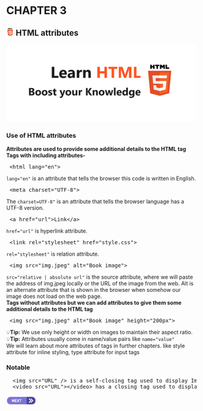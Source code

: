 # CHAPTER 3
## <img src="https://github.com/Ninja-Vikash/Assets/blob/main/Asset%20Icon/htmlLogo.png" height="20px" /> HTML attributes

![Banner](https://github.com/Ninja-Vikash/Assets/blob/main/HTML%20Assets/HTML.png)
### Use of HTML attributes
  
**Attributes are used to provide some additional details to the HTML tag**
**Tags with including attributes-**
<pre> &lthtml lang="en"&gt </pre> 
`lang="en"` is an attribute that tells the browser this code is written in English.
<pre> &ltmeta charset="UTF-8"&gt </pre>
The `charset=UTF-8"` is an attribute that tells the browser language has a UTF-8 version.
<pre> &lta href="url"&gtLink&lt/a&gt </pre>
`href="url"` is hyperlink attribute.
<pre> &ltlink rel="stylesheet" href="style.css"&gt </pre>
`rel="stylesheet"` is relation attribute.
<pre> &ltimg src="img.jpeg" alt="Book image"&gt </pre>
`src="relative | absolute url"` is the source attribute, where we will paste the address of img.jpeg locally or the URL of the image from the web. Alt is an alternate attribute that is shown in the browser when somehow our image does not load on the web page. <br>
**Tags without attributes but we can add attributes to give them some additional details to the HTML tag**
<pre> &ltimg src="img.jpeg" alt="Book image" height="200px"&gt </pre>
💡<b>Tip:</b> We use only height or width on images to maintain their aspect ratio.<br>
  💡<b>Tip:</b> Attributes usually come in name/value pairs like `name="value"`<br>
<span>We will learn about more attributes of tags in further chapters. like style attribute for inline styling, type attribute for input tags</span>

### Notable

<pre>
  &ltimg src="URL" /&gt is a self-closing tag used to display Images on a screen.
  &ltvideo src="URL"&gt&lt/video&gt has a closing tag used to display Videos on a screen.
</pre>

<a href="https://github.com/Ninja-Vikash/HTML/tree/main/CHAPTER%204%20-%20Page%20Layout">
  <img src="https://github.com/Ninja-Vikash/Assets/blob/main/HTML%20Assets/next-removebg-preview.png" height="30px" />
</a>
